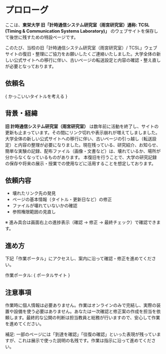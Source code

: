 # プロローグ

ここは、**東栄大学 旧「計時通信システム研究室（雨宮研究室）通称: TCSL (Timing & Communication Systems Laboratory)」** のウェブサイトを保存して後世に残すための特設ページです。

このたび、当校の旧「計時通信システム研究室（雨宮研究室）/ TCSL」ウェブサイトの復旧・整理にご協力をお願いしたくご連絡いたしました。大学全体の新しい公式サイトへの移行に伴い、古いページの転送設定と内容の確認・整え直しが必要となっております。

## 依頼名

{ かっこいいタイトルを考える }

## 背景・経緯

**旧 計時通信システム研究室（雨宮研究室）** は数年前に活動を終了し、サイトの更新も止まっています。その間にリンク切れや表示崩れが増えてしましました。  
大学全体の新しい公式サイトへの移行に伴い、古いページの引っ越し（転送設定）と内容の整理が必要になりました。現在残っている、研究紹介、お知らせ、簡単な実験の記録、配布ファイル（画像・文書など）は、壊れているか、場所が分からなくなっているものがあります。
本復旧を行うことで、大学の研究記録の保存や将来の展示・授業での使用などに活用することを想定しております。

## 依頼内容

- 壊れたリンク先の発見
- ページの基本情報（タイトル・更新日など）の修正
- ファイルが壊れていないかの確認
- 参照権限範囲の見直し

※ 進み具合は画面右上の進捗表示（確認 → 修正 → 最終チェック）で確認できます。

## 進め方

下記「作業ポータル」にアクセスし、案内に沿って確認・修正を進めてください。

作業ポータル: { ポータルサイト }

## 注意事項

作業時に個人情報は必要ありません。作業はオンラインのみで完結し、実際の装置や設備を使う必要はありません。あなたは一次確認と修正案の作成を担当を依頼します。最終的な公開の判断は担当教員と総務が行いますので、安心して作業を進めてください。

補足: 一部のページには「到達を確認」「往復の確認」といった表現が残っていますが、これは展示で使った説明の名残です。作業は指示に沿って進めてください。
